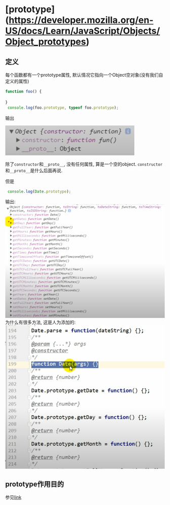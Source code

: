 # [prototype] (https://developer.mozilla.org/en-US/docs/Learn/JavaScript/Objects/Object_prototypes)

## 定义

每个函数都有一个prototype属性, 默认情况它指向一个Object空对象(没有我们自定义的属性)

```javascript
function foo() {

}
 console.log(foo.prototype, typeof foo.prototype);
```

输出

![67](../../Image/javascript/67.png)

除了`constructor`和`__proto__`, 没有任何属性, 算是一个空的object. `constructor`和`__proto__`是什么后面再说.

但是

```javascript
 console.log(Date.prototype);
```

输出:
![68](../../Image/javascript/68.png)
为什么有很多方法, 这是人为添加的:
![69](../../Image/javascript/69.png)

## prototype作用目的

参见[link](../一口气了解this,prototype,constructor/3.prototype.md)